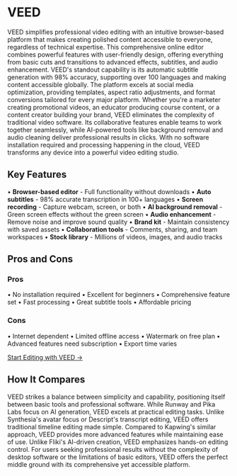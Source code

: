 # VEED

VEED simplifies professional video editing with an intuitive browser-based platform that makes creating polished content accessible to everyone, regardless of technical expertise. This comprehensive online editor combines powerful features with user-friendly design, offering everything from basic cuts and transitions to advanced effects, subtitles, and audio enhancement. VEED's standout capability is its automatic subtitle generation with 98% accuracy, supporting over 100 languages and making content accessible globally. The platform excels at social media optimization, providing templates, aspect ratio adjustments, and format conversions tailored for every major platform. Whether you're a marketer creating promotional videos, an educator producing course content, or a content creator building your brand, VEED eliminates the complexity of traditional video software. Its collaborative features enable teams to work together seamlessly, while AI-powered tools like background removal and audio cleaning deliver professional results in clicks. With no software installation required and processing happening in the cloud, VEED transforms any device into a powerful video editing studio.

## Key Features

• **Browser-based editor** - Full functionality without downloads
• **Auto subtitles** - 98% accurate transcription in 100+ languages
• **Screen recording** - Capture webcam, screen, or both
• **AI background removal** - Green screen effects without the green screen
• **Audio enhancement** - Remove noise and improve sound quality
• **Brand kit** - Maintain consistency with saved assets
• **Collaboration tools** - Comments, sharing, and team workspaces
• **Stock library** - Millions of videos, images, and audio tracks

## Pros and Cons

### Pros
• No installation required
• Excellent for beginners
• Comprehensive feature set
• Fast processing
• Great subtitle tools
• Affordable pricing

### Cons
• Internet dependent
• Limited offline access
• Watermark on free plan
• Advanced features need subscription
• Export time varies

[Start Editing with VEED →](https://www.veed.io)

## How It Compares

VEED strikes a balance between simplicity and capability, positioning itself between basic tools and professional software. While Runway and Pika Labs focus on AI generation, VEED excels at practical editing tasks. Unlike Synthesia's avatar focus or Descript's transcript editing, VEED offers traditional timeline editing made simple. Compared to Kapwing's similar approach, VEED provides more advanced features while maintaining ease of use. Unlike Fliki's AI-driven creation, VEED emphasizes hands-on editing control. For users seeking professional results without the complexity of desktop software or the limitations of basic editors, VEED offers the perfect middle ground with its comprehensive yet accessible platform.
